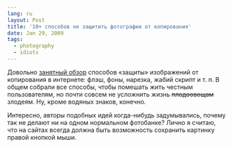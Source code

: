 ```yaml
---
lang: ru
layout: Post
title: '10+ способов не защитить фотографии от копирования'
date: Jan 29, 2009
tags:
  - photography
  - idiots
---
```


Довольно [занятный обзор](http://www.webresourcesdepot.com/10-ways-to-protect-images-from-being-stolen/ "10+ Ways To Protect Images From Being Stolen") способов «защиты» изображений от копирования в интернете: флэш, фоны, нарезка, жабий скрипт и т. п. В общем собрали все способы, чтобы помешать жить честным пользователям, но почти совсем не усложнить жизнь ~~плодоовощам~~ злодеям. Ну, кроме водяных знаков, конечно.

Интересно, авторы подобных идей когда-нибудь задумывались, почему так не делают ни на одном нормальном фотобанке? Лично я считаю, что на сайтах всегда должна быть возможность сохранить картинку правой кнопкой мыши.
